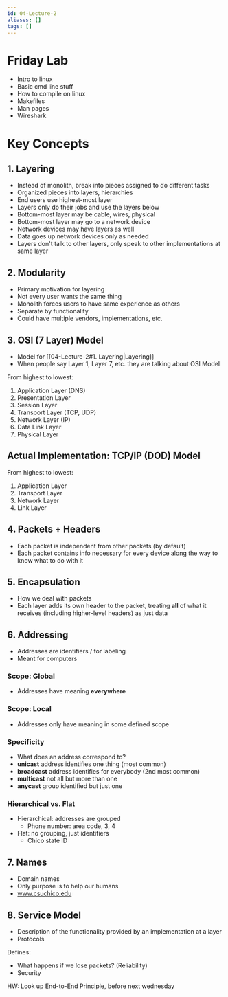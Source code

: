```yaml
---
id: 04-Lecture-2
aliases: []
tags: []
---
```


# Friday Lab
- Intro to linux
- Basic cmd line stuff
- How to compile on linux
- Makefiles
- Man pages
- Wireshark

# Key Concepts

## 1. Layering
- Instead of monolith, break into pieces assigned to do different tasks
- Organized pieces into layers, hierarchies
- End users use highest-most layer
- Layers only do their jobs and use the layers below
- Bottom-most layer may be cable, wires, physical
- Bottom-most layer may go to a network device
- Network devices may have layers as well
- Data goes up network devices only as needed
- Layers don't talk to other layers, only speak to other implementations at same layer

## 2. Modularity
- Primary motivation for layering
- Not every user wants the same thing
- Monolith forces users to have same experience as others
- Separate by functionality
- Could have multiple vendors, implementations, etc.

## 3. OSI (7 Layer) Model
- Model for [[04-Lecture-2#1. Layering|Layering]]
- When people say Layer 1, Layer 7, etc. they are talking about OSI Model

From highest to lowest:
1. Application Layer (DNS)
2. Presentation Layer
3. Session Layer
4. Transport Layer (TCP, UDP)
5. Network Layer (IP)
6. Data Link Layer
7. Physical Layer

## Actual Implementation: TCP/IP (DOD) Model

From highest to lowest:
1. Application Layer
2. Transport Layer
3. Network Layer
4. Link Layer

## 4. Packets + Headers
- Each packet is independent from other packets (by default)
- Each packet contains info necessary for every device along the way to know what to do with it

## 5. Encapsulation
- How we deal with packets
- Each layer adds its own header to the packet, treating **all** of what it receives (including higher-level headers) as just data

## 6. Addressing
- Addresses are identifiers / for labeling
- Meant for computers

### Scope: Global
- Addresses have meaning **everywhere**

### Scope: Local
- Addresses only have meaning in some defined scope

### Specificity
- What does an address correspond to?
- **unicast** address identifies one thing (most common)
- **broadcast** address identifies for everybody (2nd most common)
- **multicast** not all but more than one
- **anycast** group identified but just one

### Hierarchical vs. Flat
- Hierarchical: addresses are grouped
    - Phone number: area code, 3, 4
- Flat: no grouping, just identifiers
    - Chico state ID

## 7. Names
- Domain names
- Only purpose is to help our humans
- www.csuchico.edu

## 8. Service Model
- Description of the functionality provided by an implementation at a layer
- Protocols

Defines:
- What happens if we lose packets? (Reliability)
- Security

HW: Look up End-to-End Principle, before next wednesday
